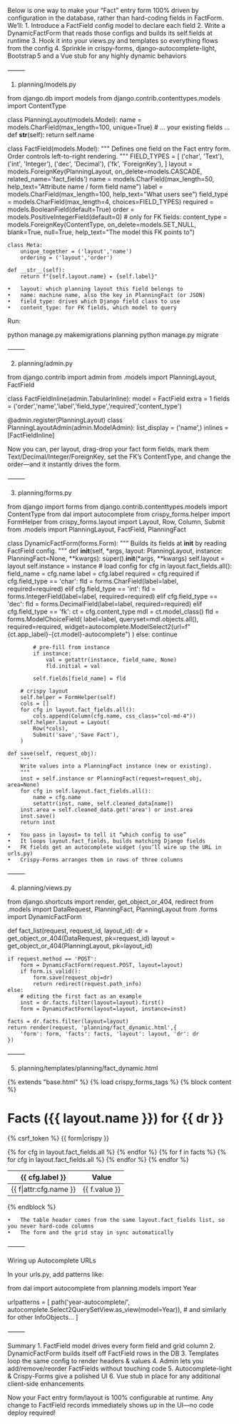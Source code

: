 Below is one way to make your “Fact” entry form 100% driven by configuration in the database, rather than hard-coding fields in FactForm.  We’ll:
	1.	Introduce a FactField config model to declare each field
	2.	Write a DynamicFactForm that reads those configs and builds its self.fields at runtime
	3.	Hook it into your views.py and templates so everything flows from the config
	4.	Sprinkle in crispy-forms, django-autocomplete-light, Bootstrap 5 and a Vue stub for any highly dynamic behaviors

⸻

1. planning/models.py

from django.db import models
from django.contrib.contenttypes.models import ContentType

class PlanningLayout(models.Model):
    name = models.CharField(max_length=100, unique=True)
    # … your existing fields …
    def __str__(self): return self.name

class FactField(models.Model):
    """
    Defines one field on the Fact entry form.
    Order controls left-to-right rendering.
    """
    FIELD_TYPES = [
        ('char',   'Text'),
        ('int',    'Integer'),
        ('dec',    'Decimal'),
        ('fk',     'ForeignKey'),
    ]
    layout        = models.ForeignKey(PlanningLayout,
                                      on_delete=models.CASCADE,
                                      related_name='fact_fields')
    name          = models.CharField(max_length=50,
                                     help_text="Attribute name / form field name")
    label         = models.CharField(max_length=100,
                                     help_text="What users see")
    field_type    = models.CharField(max_length=4, choices=FIELD_TYPES)
    required      = models.BooleanField(default=True)
    order         = models.PositiveIntegerField(default=0)
    # only for FK fields:
    content_type  = models.ForeignKey(ContentType,
                                      on_delete=models.SET_NULL,
                                      blank=True, null=True,
                                      help_text="The model this FK points to")

    class Meta:
        unique_together = ('layout','name')
        ordering = ('layout','order')

    def __str__(self):
        return f"{self.layout.name} ▸ {self.label}"

	•	layout: which planning layout this field belongs to
	•	name: machine name, also the key in PlanningFact (or JSON)
	•	field_type: drives which Django field class to use
	•	content_type: for FK fields, which model to query

Run:

python manage.py makemigrations planning
python manage.py migrate


⸻

2. planning/admin.py

from django.contrib import admin
from .models import PlanningLayout, FactField

class FactFieldInline(admin.TabularInline):
    model = FactField
    extra = 1
    fields = ('order','name','label','field_type','required','content_type')

@admin.register(PlanningLayout)
class PlanningLayoutAdmin(admin.ModelAdmin):
    list_display = ('name',)
    inlines      = [FactFieldInline]

Now you can, per layout, drag-drop your fact form fields, mark them Text/Decimal/Integer/ForeignKey, set the FK’s ContentType, and change the order—and it instantly drives the form.

⸻

3. planning/forms.py

from django import forms
from django.contrib.contenttypes.models import ContentType
from dal import autocomplete
from crispy_forms.helper import FormHelper
from crispy_forms.layout import Layout, Row, Column, Submit
from .models import PlanningLayout, FactField, PlanningFact

class DynamicFactForm(forms.Form):
    """
    Builds its fields at __init__ by reading FactField config.
    """
    def __init__(self, *args, layout: PlanningLayout, instance: PlanningFact=None, **kwargs):
        super().__init__(*args, **kwargs)
        self.layout   = layout
        self.instance = instance
        # load config
        for cfg in layout.fact_fields.all():
            field_name = cfg.name
            label      = cfg.label
            required   = cfg.required
            if cfg.field_type == 'char':
                fld = forms.CharField(label=label, required=required)
            elif cfg.field_type == 'int':
                fld = forms.IntegerField(label=label, required=required)
            elif cfg.field_type == 'dec':
                fld = forms.DecimalField(label=label, required=required)
            elif cfg.field_type == 'fk':
                ct   = cfg.content_type
                mdl  = ct.model_class()
                fld  = forms.ModelChoiceField(
                    label=label,
                    queryset=mdl.objects.all(),
                    required=required,
                    widget=autocomplete.ModelSelect2(url=f"{ct.app_label}-{ct.model}-autocomplete")
                )
            else:
                continue

            # pre-fill from instance
            if instance:
                val = getattr(instance, field_name, None)
                fld.initial = val

            self.fields[field_name] = fld

        # crispy layout
        self.helper = FormHelper(self)
        cols = []
        for cfg in layout.fact_fields.all():
            cols.append(Column(cfg.name, css_class="col-md-4"))
        self.helper.layout = Layout(
            Row(*cols),
            Submit('save','Save Fact'),
        )

    def save(self, request_obj):
        """
        Write values into a PlanningFact instance (new or existing).
        """
        inst = self.instance or PlanningFact(request=request_obj, area=None)
        for cfg in self.layout.fact_fields.all():
            name = cfg.name
            setattr(inst, name, self.cleaned_data[name])
        inst.area = self.cleaned_data.get('area') or inst.area
        inst.save()
        return inst

	•	You pass in layout= to tell it “which config to use”
	•	It loops layout.fact_fields, builds matching Django fields
	•	FK fields get an autocomplete widget (you’ll wire up the URL in urls.py)
	•	Crispy-Forms arranges them in rows of three columns

⸻

4. planning/views.py

from django.shortcuts import render, get_object_or_404, redirect
from .models import DataRequest, PlanningFact, PlanningLayout
from .forms  import DynamicFactForm

def fact_list(request, request_id, layout_id):
    dr     = get_object_or_404(DataRequest, pk=request_id)
    layout = get_object_or_404(PlanningLayout, pk=layout_id)

    if request.method == 'POST':
        form = DynamicFactForm(request.POST, layout=layout)
        if form.is_valid():
            form.save(request_obj=dr)
            return redirect(request.path_info)
    else:
        # editing the first fact as an example
        inst = dr.facts.filter(layout=layout).first()
        form = DynamicFactForm(layout=layout, instance=inst)

    facts = dr.facts.filter(layout=layout)
    return render(request, 'planning/fact_dynamic.html',{
        'form': form, 'facts': facts, 'layout': layout, 'dr': dr
    })


⸻

5. planning/templates/planning/fact_dynamic.html

{% extends "base.html" %}
{% load crispy_forms_tags %}
{% block content %}
<h1>Facts ({{ layout.name }}) for {{ dr }}</h1>

<form method="post" class="mb-4">{% csrf_token %}
  {{ form|crispy }}
</form>

<table class="table table-striped">
  <thead>
    <tr>
      {% for cfg in layout.fact_fields.all %}
        <th>{{ cfg.label }}</th>
      {% endfor %}
      <th>Value</th>
    </tr>
  </thead>
  <tbody>
    {% for f in facts %}
      <tr>
        {% for cfg in layout.fact_fields.all %}
          <td>{{ f|attr:cfg.name }}</td>
        {% endfor %}
        <td>{{ f.value }}</td>
      </tr>
    {% endfor %}
  </tbody>
</table>

<script src="https://unpkg.com/vue@3"></script>
<script>
// If you need any fancy Vue bits—e.g. dynamic row addition—bootstrap it here.
</script>
{% endblock %}

	•	The table header comes from the same layout.fact_fields list, so you never hard‐code columns
	•	The form and the grid stay in sync automatically

⸻

Wiring up Autocomplete URLs

In your urls.py, add patterns like:

from dal import autocomplete
from planning.models import Year

urlpatterns = [
    path('year-autocomplete/',
         autocomplete.Select2QuerySetView.as_view(model=Year)),
    # and similarly for other InfoObjects...
]


⸻

Summary
	1.	FactField model drives every form field and grid column
	2.	DynamicFactForm builds itself off FactField rows in the DB
	3.	Templates loop the same config to render headers & values
	4.	Admin lets you add/remove/reorder FactFields without touching code
	5.	Autocomplete-light & Crispy-Forms give a polished UI
	6.	Vue stub in place for any additional client-side enhancements

Now your Fact entry form/layout is 100% configurable at runtime. Any change to FactField records immediately shows up in the UI—no code deploy required!